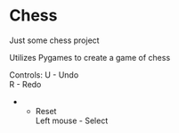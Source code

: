 # Chess
Just some chess project


Utilizes Pygames to create a game of chess


Controls:
U - Undo <br />
R - Redo <br />
- - Reset <br />
Left mouse - Select 
